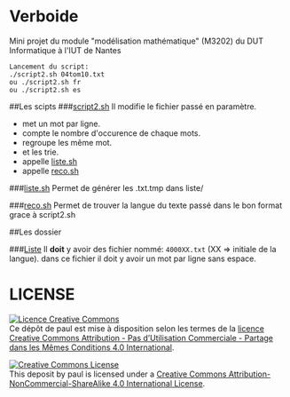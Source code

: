# Verboide
Mini projet du module "modélisation mathématique" (M3202) du DUT Informatique à l'IUT de Nantes<br/>

```
Lancement du script:
./script2.sh 04tom10.txt
ou ./script2.sh fr
ou ./script2.sh es
```
##Les scipts
###[script2.sh](script2.sh)
Il modifie le fichier passé en paramètre.
  * met un mot par ligne.
  * compte le nombre d'occurence de chaque mots.
  * regroupe les même mot.
  * et les trie.
  * appelle [liste.sh](liste.sh)
  * appelle [reco.sh](reco.sh)
  
###[liste.sh](liste.sh)
  Permet de générer les .txt.tmp dans liste/
  
###[reco.sh](reco.sh)
  Permet de trouver la langue du texte passé dans le bon format grace à script2.sh

##Les dossier

###[Liste](liste/)
Il  __doit__  y avoir des fichier nommé: `4000XX.txt` (XX => initiale de la langue).
dans ce fichier il doit y avoir un mot par ligne sans espace.

  
# LICENSE
<a rel="license" href="http://creativecommons.org/licenses/by-nc-sa/4.0/">
  <img alt="Licence Creative Commons" style="border-width:0" src="https://i.creativecommons.org/l/by-nc-sa/4.0/88x31.png" />
</a>
<br />Ce dépôt de paul est mise à disposition selon les termes de la <a rel="license" href="http://creativecommons.org/licenses/by-nc-sa/4.0/">
licence Creative Commons Attribution - Pas d’Utilisation Commerciale - Partage dans les Mêmes Conditions 4.0 International</a>.


<a rel="license" href="http://creativecommons.org/licenses/by-nc-sa/4.0/"><img alt="Creative Commons License" style="border-width:0" src="https://i.creativecommons.org/l/by-nc-sa/4.0/88x31.png" /></a><br /><span xmlns:dct="http://purl.org/dc/terms/" property="dct:title">This deposit</span> by <span xmlns:cc="http://creativecommons.org/ns#" property="cc:attributionName">paul</span> is licensed under a <a rel="license" href="http://creativecommons.org/licenses/by-nc-sa/4.0/">Creative Commons Attribution-NonCommercial-ShareAlike 4.0 International License</a>.
